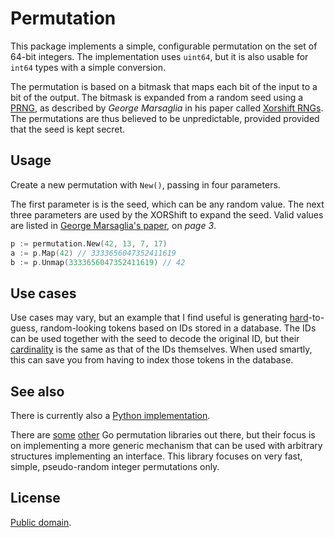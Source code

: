# Permutation

This package implements a simple, configurable permutation on the set of 64-bit
integers. The implementation uses `uint64`, but it is also usable for `int64`
types with a simple conversion.

The permutation is based on a bitmask that maps each bit of the input to a bit
of the output. The bitmask is expanded from a random seed using a [PRNG][1], as
described by *George Marsaglia* in his paper called [Xorshift RNGs][2]. The
permutations are thus believed to be unpredictable, provided provided that the
seed is kept secret.

[1]: //en.wikipedia.org/wiki/Pseudorandom_number_generator
[2]: http://www.jstatsoft.org/v08/i14/paper

## Usage

Create a new permutation with `New()`, passing in four parameters.

The first parameter is is the seed, which can be any random value.
The next three parameters are used by the XORShift to expand the seed.
Valid values are listed in [George Marsaglia's paper][2], on *page 3*.

```go
p := permutation.New(42, 13, 7, 17)
a := p.Map(42) // 3333656047352411619
b := p.Unmap(3333656047352411619) // 42
```

## Use cases

Use cases may vary, but an example that I find useful is generating
[hard][4]-to-guess, random-looking tokens based on IDs stored in a database.
The IDs can be used together with the seed to decode the original ID, but their
[cardinality][5] is the same as that of the IDs themselves. When used smartly,
this can save you from having to index those tokens in the database.

[4]: //en.wikipedia.org/wiki/NP-hard
[5]: //en.wikipedia.org/wiki/Cardinality

## See also

There is currently also a [Python implementation][6].

There are [some][7] [other][8] Go permutation libraries out there, but their
focus is on implementing a more generic mechanism that can be used with
arbitrary structures implementing an interface. This library focuses on very
fast, simple, pseudo-random integer permutations only.

[6]: //github.com/attilaolah/permutation.py
[7]: //github.com/alexaandru/permutations
[8]: //github.com/nightlyone/permutation

## License

[Public domain][3].

[3]: //github.com/attilaolah/permutation.go/blob/master/LICENSE

